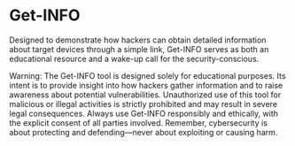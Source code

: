 # Get-INFO
Designed to demonstrate how hackers can obtain detailed information about target devices through a simple link, Get-INFO serves as both an educational resource and a wake-up call for the security-conscious.






Warning: The Get-INFO tool is designed solely for educational purposes. Its intent is to provide insight into how hackers gather information and to raise awareness about potential vulnerabilities. Unauthorized use of this tool for malicious or illegal activities is strictly prohibited and may result in severe legal consequences. Always use Get-INFO responsibly and ethically, with the explicit consent of all parties involved. Remember, cybersecurity is about protecting and defending—never about exploiting or causing harm.
